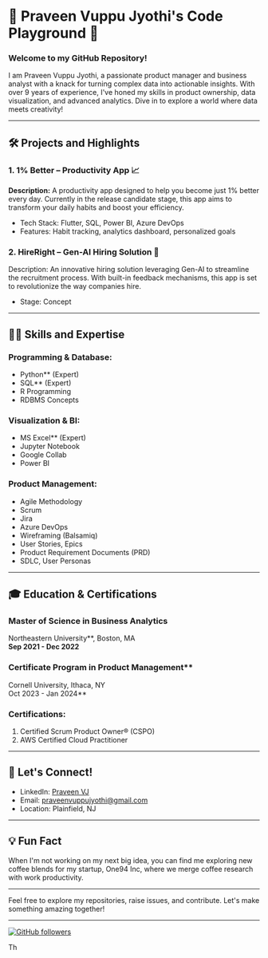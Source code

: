 # 🚀 Praveen Vuppu Jyothi's Code Playground 🌟

### Welcome to my GitHub Repository!

I am Praveen Vuppu Jyothi, a passionate product manager and business analyst with a knack for turning complex data into actionable insights. With over 9 years of experience,
I've honed my skills in product ownership, data visualization, and advanced analytics. Dive in to explore a world where data meets creativity!

---

## 🛠️ Projects and Highlights

### 1. **1% Better** – Productivity App 📈
**Description:** A productivity app designed to help you become just 1% better every day. Currently in the release candidate stage, 
this app aims to transform your daily habits and boost your efficiency.
- Tech Stack: Flutter, SQL, Power BI, Azure DevOps
- Features: Habit tracking, analytics dashboard, personalized goals

### 2. **HireRight** – Gen-AI Hiring Solution 🤖
Description: An innovative hiring solution leveraging Gen-AI to streamline the recruitment process. 
With built-in feedback mechanisms, this app is set to revolutionize the way companies hire.
- Stage: Concept
---

## 🧑‍💻 Skills and Expertise

### Programming & Database:
- Python** (Expert)
- SQL** (Expert)
- R Programming
- RDBMS Concepts

### Visualization & BI:
- MS Excel** (Expert)
- Jupyter Notebook
- Google Collab
- Power BI

### Product Management:
- Agile Methodology
- Scrum
- Jira
- Azure DevOps
- Wireframing (Balsamiq)
- User Stories, Epics
- Product Requirement Documents (PRD)
- SDLC, User Personas

---

## 🎓 Education & Certifications

### Master of Science in Business Analytics
Northeastern University**, Boston, MA  
**Sep 2021 - Dec 2022**

### Certificate Program in Product Management**
Cornell University, Ithaca, NY  
Oct 2023 - Jan 2024**

### Certifications:
1. Certified Scrum Product Owner® (CSPO)
2. AWS Certified Cloud Practitioner

---

## 🌟 Let's Connect!

- LinkedIn: [Praveen VJ](https://www.linkedin.com/in/praveen-sai-kumar-vj/)
- Email: [praveenvuppujyothi@gmail.com](mailto:praveenvuppujyothi@gmail.com)
- Location: Plainfield, NJ

---

## 💡 Fun Fact

When I'm not working on my next big idea, you can find me exploring new coffee blends for my startup, One94 Inc, where we merge coffee research with work productivity.

---

Feel free to explore my repositories, raise issues, and contribute. Let's make something amazing together!

---

[![GitHub followers](https://img.shields.io/github/followers/your-github-username?style=social)](https://github.com/your-github-username)


 Th
